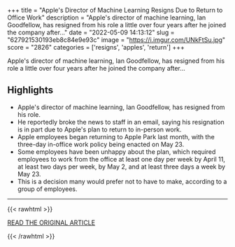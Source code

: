 +++
title = "Apple's Director of Machine Learning Resigns Due to Return to Office Work"
description = "Apple's director of machine learning, Ian Goodfellow, has resigned from his role a little over four years after he joined the company after..."
date = "2022-05-09 14:13:12"
slug = "627921530193eb8c84e9e93c"
image = "https://i.imgur.com/UNkFtSu.jpg"
score = "2826"
categories = ['resigns', 'apples', 'return']
+++

Apple's director of machine learning, Ian Goodfellow, has resigned from his role a little over four years after he joined the company after...

## Highlights

- Apple's director of machine learning, Ian Goodfellow, has resigned from his role.
- He reportedly broke the news to staff in an email, saying his resignation is in part due to Apple's plan to return to in-person work.
- Apple employees began returning to Apple Park last month, with the three-day in-office work policy being enacted on May 23.
- Some employees have been unhappy about the plan, which required employees to work from the office at least one day per week by April 11, at least two days per week, by May 2, and at least three days a week by May 23.
- This is a decision many would prefer not to have to make, according to a group of employees.

---

{{< rawhtml >}}
  <p class="article-category">
    <a target="_blank" href="https://www.macrumors.com/2022/05/07/apple-director-of-machine-learning-resigns/">READ THE ORIGINAL ARTICLE</a>
  </p>
{{< /rawhtml >}}
